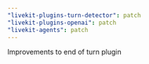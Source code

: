 ```yaml
---
"livekit-plugins-turn-detector": patch
"livekit-plugins-openai": patch
"livekit-agents": patch
---
```


Improvements to end of turn plugin
